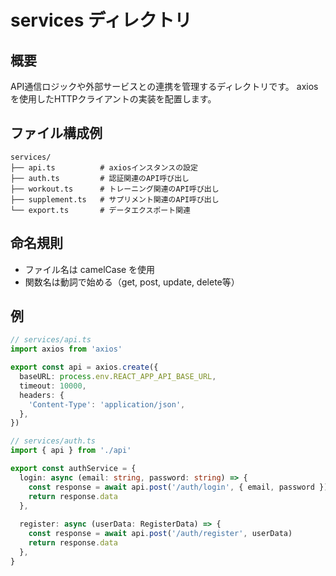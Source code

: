 # services ディレクトリ

## 概要
API通信ロジックや外部サービスとの連携を管理するディレクトリです。
axiosを使用したHTTPクライアントの実装を配置します。

## ファイル構成例
```
services/
├── api.ts          # axiosインスタンスの設定
├── auth.ts         # 認証関連のAPI呼び出し
├── workout.ts      # トレーニング関連のAPI呼び出し
├── supplement.ts   # サプリメント関連のAPI呼び出し
└── export.ts       # データエクスポート関連
```

## 命名規則
- ファイル名は camelCase を使用
- 関数名は動詞で始める（get, post, update, delete等）

## 例
```typescript
// services/api.ts
import axios from 'axios'

export const api = axios.create({
  baseURL: process.env.REACT_APP_API_BASE_URL,
  timeout: 10000,
  headers: {
    'Content-Type': 'application/json',
  },
})

// services/auth.ts
import { api } from './api'

export const authService = {
  login: async (email: string, password: string) => {
    const response = await api.post('/auth/login', { email, password })
    return response.data
  },
  
  register: async (userData: RegisterData) => {
    const response = await api.post('/auth/register', userData)
    return response.data
  },
}
```